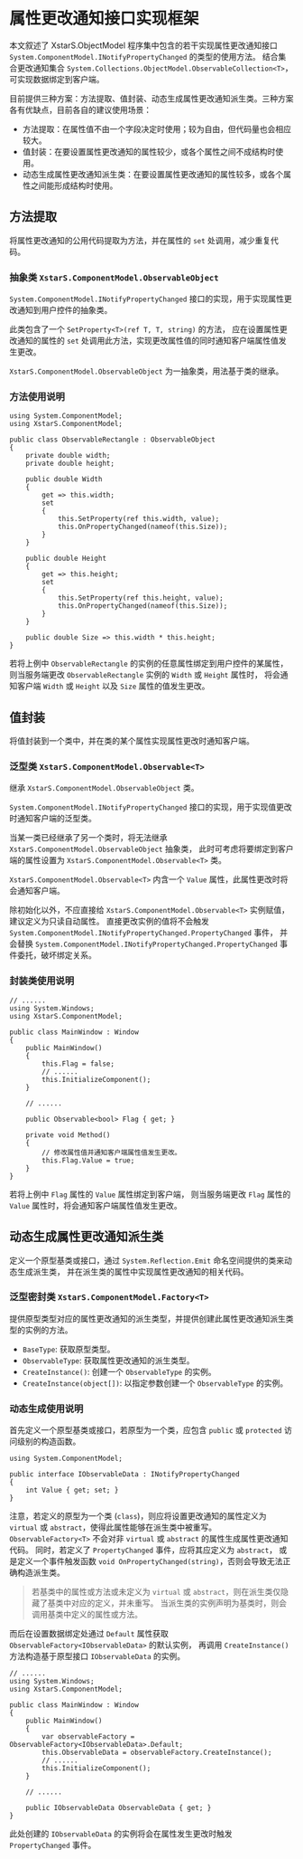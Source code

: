 ﻿# 属性更改通知接口实现框架

本文叙述了 XstarS.ObjectModel 程序集中包含的若干实现属性更改通知接口
`System.ComponentModel.INotifyPropertyChanged` 的类型的使用方法。
结合集合更改通知集合 `System.Collections.ObjectModel.ObservableCollection<T>`，可实现数据绑定到客户端。

目前提供三种方案：方法提取、值封装、动态生成属性更改通知派生类。三种方案各有优缺点，目前各自的建议使用场景：

* 方法提取：在属性值不由一个字段决定时使用；较为自由，但代码量也会相应较大。
* 值封装：在要设置属性更改通知的属性较少，或各个属性之间不成结构时使用。
* 动态生成属性更改通知派生类：在要设置属性更改通知的属性较多，或各个属性之间能形成结构时使用。

## 方法提取

将属性更改通知的公用代码提取为方法，并在属性的 `set` 处调用，减少重复代码。

### 抽象类 `XstarS.ComponentModel.ObservableObject`

`System.ComponentModel.INotifyPropertyChanged` 接口的实现，用于实现属性更改通知到用户控件的抽象类。

此类包含了一个 `SetProperty<T>(ref T, T, string)` 的方法，
应在设置属性更改通知的属性的 `set` 处调用此方法，实现更改属性值的同时通知客户端属性值发生更改。

`XstarS.ComponentModel.ObservableObject` 为一抽象类，用法基于类的继承。

### 方法使用说明

``` CSharp
using System.ComponentModel;
using XstarS.ComponentModel;

public class ObservableRectangle : ObservableObject
{
    private double width;
    private double height;

    public double Width
    {
        get => this.width;
        set
        {
            this.SetProperty(ref this.width, value);
            this.OnPropertyChanged(nameof(this.Size));
        }
    }

    public double Height
    {
        get => this.height;
        set
        {
            this.SetProperty(ref this.height, value);
            this.OnPropertyChanged(nameof(this.Size));
        }
    }

    public double Size => this.width * this.height;
}
```

若将上例中 `ObservableRectangle` 的实例的任意属性绑定到用户控件的某属性，
则当服务端更改 `ObservableRectangle` 实例的 `Width` 或 `Height` 属性时，
将会通知客户端 `Width` 或 `Height` 以及 `Size` 属性的值发生更改。

## 值封装

将值封装到一个类中，并在类的某个属性实现属性更改时通知客户端。

### 泛型类 `XstarS.ComponentModel.Observable<T>`

继承 `XstarS.ComponentModel.ObservableObject` 类。

`System.ComponentModel.INotifyPropertyChanged` 接口的实现，用于实现值更改时通知客户端的泛型类。

当某一类已经继承了另一个类时，将无法继承 `XstarS.ComponentModel.ObservableObject` 抽象类，
此时可考虑将要绑定到客户端的属性设置为 `XstarS.ComponentModel.Observable<T>` 类。

`XstarS.ComponentModel.Observable<T>` 内含一个 `Value` 属性，此属性更改时将会通知客户端。

除初始化以外，不应直接给 `XstarS.ComponentModel.Observable<T>` 实例赋值，建议定义为只读自动属性。
直接更改实例的值将不会触发 `System.ComponentModel.INotifyPropertyChanged.PropertyChanged` 事件，
并会替换 `System.ComponentModel.INotifyPropertyChanged.PropertyChanged` 事件委托，破坏绑定关系。

### 封装类使用说明

``` CSharp
// ......
using System.Windows;
using XstarS.ComponentModel;

public class MainWindow : Window
{
    public MainWindow()
    {
        this.Flag = false;
        // ......
        this.InitializeComponent();
    }

    // ......

    public Observable<bool> Flag { get; }

    private void Method()
    {
        // 修改属性值并通知客户端属性值发生更改。
        this.Flag.Value = true;
    }
}
```

若将上例中 `Flag` 属性的 `Value` 属性绑定到客户端，
则当服务端更改 `Flag` 属性的 `Value` 属性时，将会通知客户端属性值发生更改。

## 动态生成属性更改通知派生类

定义一个原型基类或接口，通过 `System.Reflection.Emit` 命名空间提供的类来动态生成派生类，
并在派生类的属性中实现属性更改通知的相关代码。

### 泛型密封类 `XstarS.ComponentModel.Factory<T>`

提供原型类型对应的属性更改通知的派生类型，并提供创建此属性更改通知派生类型的实例的方法。

* `BaseType`: 获取原型类型。
* `ObservableType`: 获取属性更改通知的派生类型。
* `CreateInstance()`: 创建一个 `ObservableType` 的实例。
* `CreateInstance(object[])`: 以指定参数创建一个 `ObservableType` 的实例。

### 动态生成使用说明

首先定义一个原型基类或接口，若原型为一个类，应包含 `public` 或 `protected` 访问级别的构造函数。

``` CSharp
using System.ComponentModel;

public interface IObservableData : INotifyPropertyChanged
{
    int Value { get; set; }
}
```

注意，若定义的原型为一个类 (`class`)，则应将设置更改通知的属性定义为 `virtual` 或 `abstract`，使得此属性能够在派生类中被重写。
`ObservableFactory<T>` 不会对非 `virtual` 或 `abstract` 的属性生成属性更改通知代码。
同时，若定义了 `PropertyChanged` 事件，应将其应定义为 `abstract`，
或是定义一个事件触发函数 `void OnPropertyChanged(string)`，否则会导致无法正确构造派生类。

> 若基类中的属性或方法或未定义为 `virtual` 或 `abstract`，则在派生类仅隐藏了基类中对应的定义，并未重写。
> 当派生类的实例声明为基类时，则会调用基类中定义的属性或方法。

而后在设置数据绑定处通过 `Default` 属性获取 `ObservableFactory<IObservableData>` 的默认实例，
再调用 `CreateInstance()` 方法构造基于原型接口 `IObservableData` 的实例。

``` CSharp
// ......
using System.Windows;
using XstarS.ComponentModel;

public class MainWindow : Window
{
    public MainWindow()
    {
        var observableFactory = ObservableFactory<IObservableData>.Default;
        this.ObservableData = observableFactory.CreateInstance();
        // ......
        this.InitializeComponent();
    }

    // ......

    public IObservableData ObservableData { get; }
}
```

此处创建的 `IObservableData` 的实例将会在属性发生更改时触发 `PropertyChanged` 事件。
